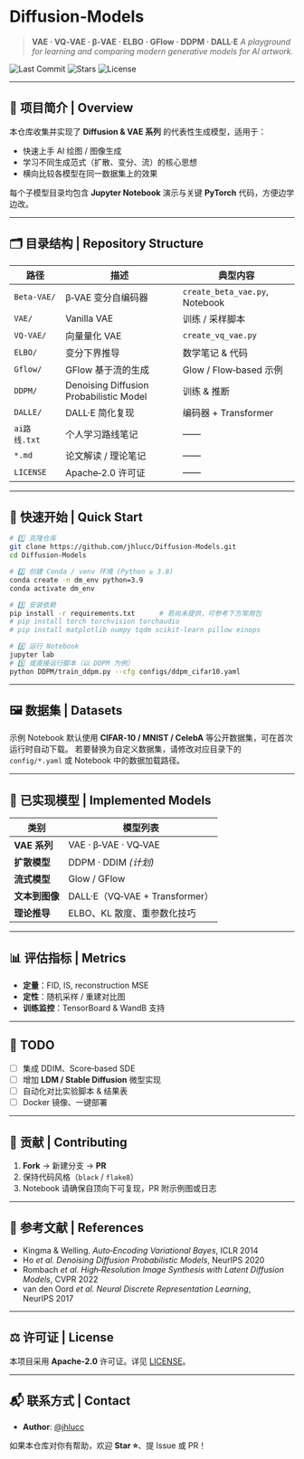 # Diffusion‑Models

> **VAE · VQ‑VAE · β‑VAE · ELBO · GFlow · DDPM · DALL·E**
> *A playground for learning and comparing modern generative models for AI artwork.*

![Last Commit](https://img.shields.io/github/last-commit/jhlucc/Diffusion-Models)
![Stars](https://img.shields.io/github/stars/jhlucc/Diffusion-Models)
![License](https://img.shields.io/github/license/jhlucc/Diffusion-Models)

---

## 📖 项目简介 | Overview

本仓库收集并实现了 **Diffusion & VAE 系列** 的代表性生成模型，适用于：

* 快速上手 AI 绘图 / 图像生成
* 学习不同生成范式（扩散、变分、流）的核心思想
* 横向比较各模型在同一数据集上的效果

每个子模型目录均包含 **Jupyter Notebook** 演示与关键 **PyTorch** 代码，方便边学边改。

---

## 🗂️ 目录结构 | Repository Structure

| 路径          | 描述                                      | 典型内容                           |
| ----------- | --------------------------------------- | ------------------------------ |
| `Beta‑VAE/` | β‑VAE 变分自编码器                            | `create_beta_vae.py`, Notebook |
| `VAE/`      | Vanilla VAE                             | 训练 / 采样脚本                      |
| `VQ‑VAE/`   | 向量量化 VAE                                | `create_vq_vae.py`             |
| `ELBO/`     | 变分下界推导                                  | 数学笔记 & 代码                      |
| `Gflow/`    | GFlow 基于流的生成                            | Glow / Flow‑based 示例           |
| `DDPM/`     | Denoising Diffusion Probabilistic Model | 训练 & 推断                        |
| `DALLE/`    | DALL·E 简化复现                             | 编码器 + Transformer              |
| `ai路线.txt`  | 个人学习路线笔记                                | ——                             |
| `*.md`      | 论文解读 / 理论笔记                             | ——                             |
| `LICENSE`   | Apache‑2.0 许可证                          | ——                             |

---

## 🚀 快速开始 | Quick Start

```bash
# 1️⃣ 克隆仓库
git clone https://github.com/jhlucc/Diffusion-Models.git
cd Diffusion-Models

# 2️⃣ 创建 Conda / venv 环境 (Python ≥ 3.8)
conda create -n dm_env python=3.9
conda activate dm_env

# 3️⃣ 安装依赖
pip install -r requirements.txt      # 若尚未提供，可参考下方常用包
# pip install torch torchvision torchaudio
# pip install matplotlib numpy tqdm scikit-learn pillow einops

# 4️⃣ 运行 Notebook
jupyter lab
# 5️⃣ 或直接运行脚本（以 DDPM 为例）
python DDPM/train_ddpm.py --cfg configs/ddpm_cifar10.yaml
```

---

## 🖼️ 数据集 | Datasets

示例 Notebook 默认使用 **CIFAR‑10 / MNIST / CelebA** 等公开数据集，可在首次运行时自动下载。
若要替换为自定义数据集，请修改对应目录下的 `config/*.yaml` 或 Notebook 中的数据加载路径。

---

## 🧠 已实现模型 | Implemented Models

| 类别         | 模型列表                         |
| ---------- | ---------------------------- |
| **VAE 系列** | VAE · β‑VAE · VQ‑VAE         |
| **扩散模型**   | DDPM · DDIM *(计划)*           |
| **流式模型**   | Glow / GFlow                 |
| **文本到图像**  | DALL·E（VQ‑VAE + Transformer） |
| **理论推导**   | ELBO、KL 散度、重参数化技巧            |

---

## 📊 评估指标 | Metrics

* **定量**：FID, IS, reconstruction MSE
* **定性**：随机采样 / 重建对比图
* **训练监控**：TensorBoard & WandB 支持

---

## 📌 TODO

* [ ] 集成 DDIM、Score‑based SDE
* [ ] 增加 **LDM / Stable Diffusion** 微型实现
* [ ] 自动化对比实验脚本 & 结果表
* [ ] Docker 镜像、一键部署

---

## 🤝 贡献 | Contributing

1. **Fork** → 新建分支 → **PR**
2. 保持代码风格（`black` / `flake8`）
3. Notebook 请确保自顶向下可复现，PR 附示例图或日志

---

## 📝 参考文献 | References

* Kingma & Welling. *Auto‑Encoding Variational Bayes*, ICLR 2014
* Ho *et al.* *Denoising Diffusion Probabilistic Models*, NeurIPS 2020
* Rombach *et al.* *High‑Resolution Image Synthesis with Latent Diffusion Models*, CVPR 2022
* van den Oord *et al.* *Neural Discrete Representation Learning*, NeurIPS 2017
 
---

## ⚖️ 许可证 | License

本项目采用 **Apache‑2.0** 许可证。详见 [LICENSE](./LICENSE)。

---

## 📬 联系方式 | Contact

* **Author**: [@jhlucc](https://github.com/jhlucc)

如果本仓库对你有帮助，欢迎 **Star ⭐**、提 Issue 或 PR！
